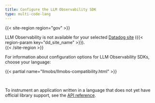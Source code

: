 ```yaml
---
title: Configure the LLM Observability SDK
type: multi-code-lang
---
```


{{< site-region region="gov" >}}
<div class="alert alert-warning">LLM Observability is not available for your selected <a href="/getting_started/site/">Datadog site</a> ({{< region-param key="dd_site_name" >}}). </div>
{{< /site-region >}}

For information about configuration options for LLM Observability SDKs, choose your language:

{{< partial name="llmobs/llmobs-compatibility.html" >}}

<br>

To instrument an application written in a language that does not yet have official library support, see the [API reference][1].



[1]: /llm_observability/setup/api
